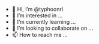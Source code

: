 - 👋 Hi, I’m @typhoonrl
- 👀 I’m interested in ...
- 🌱 I’m currently learning ...
- 💞️ I’m looking to collaborate on ...
- 📫 How to reach me ...

<!---
typhoonrl/typhoonrl is a ✨ special ✨ repository because its `README.md` (this file) appears on your GitHub profile.
You can click the Preview link to take a look at your changes.
--->
